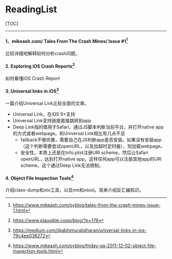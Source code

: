 # ReadingList

[TOC]

---

#### 1、mikeash.com/ Tales From The Crash Mines/ Issue #1[^1]

比较详细地解释如何分析crash问题。



#### 2. Exploring iOS Crash Reports[^2]

如何看懂iOS Crash Report



#### 3. Universal links in iOS[^3]

一篇介绍Universal Link比较全面的文章。

* Universal Link，在iOS 9+支持
* Universal Link支持链接直接跳转到app
* Deep Link指的借用于Safari，通过JS脚本判断当前平台，并打开native app的方式或者webpage。和Universal Link相比有几点不足
  * fallback不够优雅，需要自己在JS判断app是否安装。如果没有安装app（这个判断需要尝试openURL，以及加超时定时器），则加载webpage。
  * 安全性，本质上还是在Info.plist注册URI scheme，然后让Safari openURL，达到打开native app。这样任何app可以注册其他app的URI scheme，这个通过Deep Link无法限制。



#### 4. Object File Inspection Tools[^4]

介绍class-dump和otx工具，以及nm和otool。简单介绍反汇编知识。



[^1]: <https://www.mikeash.com/pyblog/tales-from-the-crash-mines-issue-1.html>
[^2]: https://www.plausible.coop/blog/?p=176 
[^3]: https://medium.com/@abhimuralidharan/universal-links-in-ios-79c4ee038272 

[^4]: https://www.mikeash.com/pyblog/friday-qa-2011-12-02-object-file-inspection-tools.html

 





